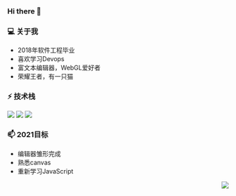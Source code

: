 ### Hi there 👋

### 💻  关于我
* 2018年软件工程毕业
* 喜欢学习Devops
* 富文本编辑器，WebGL爱好者
* 荣耀王者，有一只猫


### ⚡ 技术栈

![](https://img.shields.io/badge/-JavaScript-e5cd0c?style=plasticee&logo=JavaScript&labelColor=f7df1e&logoColor=000)
![](https://img.shields.io/badge/-Typescript-29beb0?style=plastice&logo=TypeScript&labelColor=ffffff&color=294E80)
![](https://img.shields.io/badge/-React-29beb0?style=plastice&logo=React&labelColor=ffffff&color=61DAFB)

###  📫 2021目标
* 编辑器雏形完成
* 熟悉canvas
* 重新学习JavaScript

<img align="right" src="https://github-readme-stats.vercel.app/api?username=AdamLambet&show_icons=true&icon_color=CE1D2D&text_color=718096&bg_color=ffffff&hide_title=true" />

<!--

Here are some ideas to get you started:

- 🔭 I’m currently working on ...
- 🌱 I’m currently learning ...
- 👯 I’m looking to collaborate on ...
- 🤔 I’m looking for help with ...
- 💬 Ask me about ...
- 📫 How to reach me: ...
- 😄 Pronouns: ...
- ⚡ Fun fact: ...
-->
